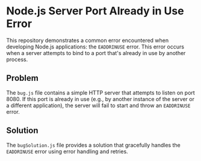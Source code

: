 # Node.js Server Port Already in Use Error

This repository demonstrates a common error encountered when developing Node.js applications: the `EADDRINUSE` error. This error occurs when a server attempts to bind to a port that's already in use by another process.

## Problem

The `bug.js` file contains a simple HTTP server that attempts to listen on port 8080. If this port is already in use (e.g., by another instance of the server or a different application), the server will fail to start and throw an `EADDRINUSE` error.

## Solution

The `bugSolution.js` file provides a solution that gracefully handles the `EADDRINUSE` error using error handling and retries.